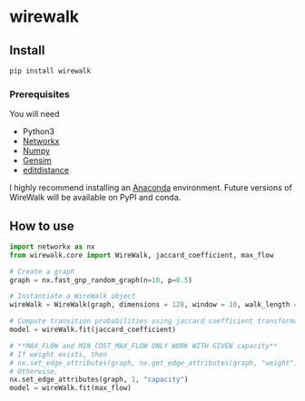 # wirewalk

<!-- WARNING: THIS FILE WAS AUTOGENERATED! DO NOT EDIT! -->

## Install

``` sh
pip install wirewalk
```

### Prerequisites

You will need

- Python3
- [Networkx](https://networkx.org/documentation/stable/install.html)
- [Numpy](https://numpy.org/install/)
- [Gensim](https://pypi.org/project/gensim/)
- [editdistance](https://pypi.org/project/editdistance/)

I highly recommend installing an
[Anaconda](https://www.anaconda.com/distribution/#download-section)
environment. Future versions of WireWalk will be available on PyPI and
conda.

## How to use

``` python
import networkx as nx
from wirewalk.core import WireWalk, jaccard_coefficient, max_flow

# Create a graph
graph = nx.fast_gnp_random_graph(n=10, p=0.5)

# Instantiate a WireWalk object
wireWalk = WireWalk(graph, dimensions = 128, window = 10, walk_length = 80, num_walks = 10, workers = 1)

# Compute transition probabilities using jaccard coefficient transformation, generate walks, and embed nodes
model = wireWalk.fit(jaccard_coefficient)

# **MAX_FLOW and MIN_COST_MAX_FLOW ONLY WORK WITH GIVEN capacity**
# If weight exists, then  
# nx.set_edge_attributes(graph, nx.get_edge_attributes(graph, "weight"), "capacity").
# Otherwise,
nx.set_edge_attributes(graph, 1, "capacity")
model = wireWalk.fit(max_flow)
```

